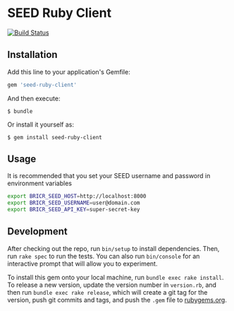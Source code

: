 # SEED Ruby Client

[![Build Status](https://github.com/seed-platform/ruby-client/actions/workflows/ci.yml/badge.svg)](https://github.com/seed-platform/ruby-client/actions/workflows/ci.yml/badge.svg?branch=develop)

## Installation

Add this line to your application's Gemfile:

```ruby
gem 'seed-ruby-client'
```

And then execute:

    $ bundle

Or install it yourself as:

    $ gem install seed-ruby-client

## Usage

It is recommended that you set your SEED username and password in environment variables

```bash
export BRICR_SEED_HOST=http://localhost:8000
export BRICR_SEED_USERNAME=user@domain.com
export BRICR_SEED_API_KEY=super-secret-key
```

## Development

After checking out the repo, run `bin/setup` to install dependencies. Then, run `rake spec` to run the tests. You can also run `bin/console` for an interactive prompt that will allow you to experiment.

To install this gem onto your local machine, run `bundle exec rake install`. To release a new version, update the version number in `version.rb`, and then run `bundle exec rake release`, which will create a git tag for the version, push git commits and tags, and push the `.gem` file to [rubygems.org](https://rubygems.org).

